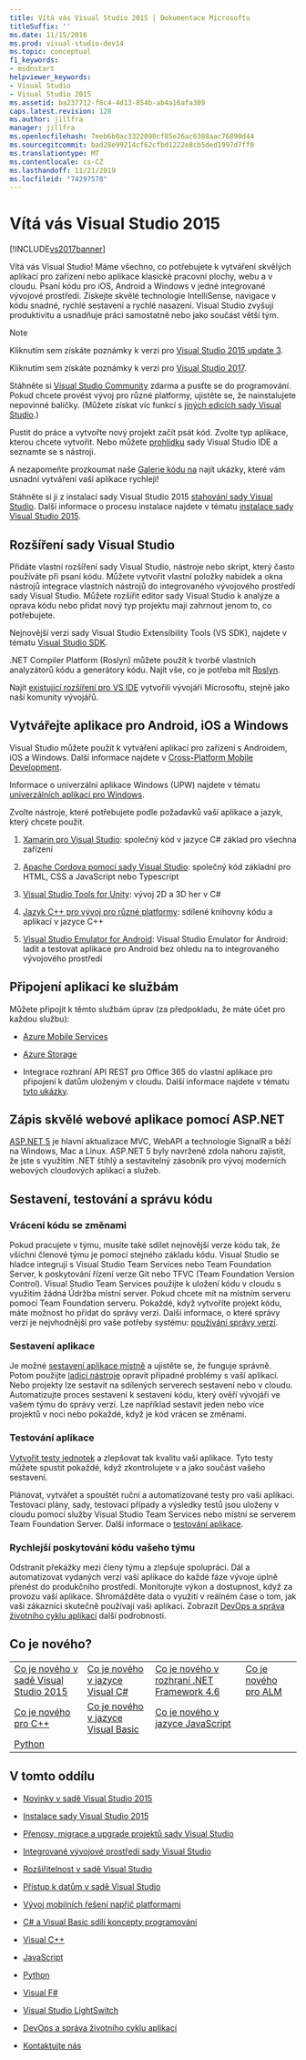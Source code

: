 ```yaml
---
title: Vítá vás Visual Studio 2015 | Dokumentace Microsoftu
titleSuffix: ''
ms.date: 11/15/2016
ms.prod: visual-studio-dev14
ms.topic: conceptual
f1_keywords:
- msdnstart
helpviewer_keywords:
- Visual Studio
- Visual Studio 2015
ms.assetid: ba237712-f8c4-4d13-854b-ab4a16afa309
caps.latest.revision: 128
ms.author: jillfra
manager: jillfra
ms.openlocfilehash: 7eeb6b0ac3322090cf85e26ac6388aac76890d44
ms.sourcegitcommit: bad28e99214cf62cfbd1222e8cb5ded1997d7ff0
ms.translationtype: MT
ms.contentlocale: cs-CZ
ms.lasthandoff: 11/21/2019
ms.locfileid: "74297578"
---
```

# <a name="welcome-to-visual-studio-2015"></a>Vítá vás Visual Studio 2015
[!INCLUDE[vs2017banner](includes/vs2017banner.md)]

Vítá vás Visual Studio! Máme všechno, co potřebujete k vytváření skvělých aplikací pro zařízení nebo aplikace klasické pracovní plochy, webu a v cloudu. Psaní kódu pro iOS, Android a Windows v jedné integrované vývojové prostředí. Získejte skvělé technologie IntelliSense, navigace v kódu snadné, rychlé sestavení a rychlé nasazení. Visual Studio zvyšují produktivitu a usnadňuje práci samostatně nebo jako součást větší tým.

> [!NOTE]
> Kliknutím sem získáte poznámky k verzi pro [Visual Studio 2015 update 3](https://www.visualstudio.com/news/releasenotes/vs2015-update3-vs).
>
> Kliknutím sem získáte poznámky k verzi pro [Visual Studio 2017](https://www.visualstudio.com/news/releasenotes/vs2017-relnotes).

 Stáhněte si [Visual Studio Community](https://go.microsoft.com/fwlink/?LinkId=517106) zdarma a pusťte se do programování. Pokud chcete provést vývoj pro různé platformy, ujistěte se, že nainstalujete nepovinné balíčky. (Můžete získat víc funkcí s [jiných edicích sady Visual Studio](https://visualstudio.microsoft.com/vs/compare/).)

 Pustit do práce a vytvořte nový projekt začít psát kód. Zvolte typ aplikace, kterou chcete vytvořit. Nebo můžete [prohlídku](./ide/visual-studio-ide.md) sady Visual Studio IDE a seznamte se s nástroji.

 A nezapomeňte prozkoumat naše [Galerie kódu na](https://code.msdn.microsoft.com/) najít ukázky, které vám usnadní vytváření vaší aplikace rychleji!

 Stáhněte si ji z instalací sady Visual Studio 2015 [stahování sady Visual Studio](https://www.visualstudio.com/downloads/download-visual-studio-vs.aspx). Další informace o procesu instalace najdete v tématu [instalace sady Visual Studio 2015](./install/install-visual-studio-2015.md).

## <a name="extend-visual-studio"></a>Rozšíření sady Visual Studio
 Přidáte vlastní rozšíření sady Visual Studio, nástroje nebo skript, který často používáte při psaní kódu. Můžete vytvořit vlastní položky nabídek a okna nástrojů integrace vlastních nástrojů do integrovaného vývojového prostředí sady Visual Studio. Můžete rozšířit editor sady Visual Studio k analýze a oprava kódu nebo přidat nový typ projektu mají zahrnout jenom to, co potřebujete.

 Nejnovější verzi sady Visual Studio Extensibility Tools (VS SDK), najdete v tématu [Visual Studio SDK](./extensibility/visual-studio-sdk.md).

 .NET Compiler Platform (Roslyn) můžete použít k tvorbě vlastních analyzátorů kódu a generátory kódu. Najít vše, co je potřeba mít [Roslyn](https://github.com/dotnet/Roslyn).

 Najít [existující rozšíření pro VS IDE](https://visualstudiogallery.msdn.microsoft.com/) vytvořili vývojáři Microsoftu, stejně jako naší komunity vývojářů.

## <a name="build-apps-for-android-ios-and-windows"></a>Vytvářejte aplikace pro Android, iOS a Windows
 Visual Studio můžete použít k vytváření aplikací pro zařízení s Androidem, iOS a Windows. Další informace najdete v [Cross-Platform Mobile Development](./cross-platform/cross-platform-mobile-development-in-visual-studio.md).

 Informace o univerzální aplikace Windows (UPW) najdete v tématu [univerzálních aplikací pro Windows](https://dev.windows.com/windows-apps).

 Zvolte nástroje, které potřebujete podle požadavků vaší aplikace a jazyk, který chcete použít.

1. [Xamarin pro Visual Studio](./cross-platform/build-apps-with-native-ui-using-xamarin-in-visual-studio.md): společný kód v jazyce C# základ pro všechna zařízení

2. [Apache Cordova pomocí sady Visual Studio](https://msdn.microsoft.com/library/db446f2c-6ba4-4c76-aac5-4c66f43b8c42): společný kód základní pro HTML, CSS a JavaScript nebo Typescript

3. [Visual Studio Tools for Unity](./cross-platform/visual-studio-tools-for-unity.md): vývoj 2D a 3D her v C#

4. [Jazyk C++ pro vývoj pro různé platformy](./cross-platform/visual-cpp-for-cross-platform-mobile-development.md): sdílené knihovny kódu a aplikací v jazyce C++

5. [Visual Studio Emulator for Android](./cross-platform/visual-studio-emulator-for-android.md): Visual Studio Emulator for Android: ladit a testovat aplikace pro Android bez ohledu na to integrovaného vývojového prostředí

## <a name="connect-your-apps-to-services"></a>Připojení aplikací ke službám
 Můžete připojit k těmto službám úprav (za předpokladu, že máte účet pro každou službu):

- [Azure Mobile Services](https://azure.microsoft.com/documentation/services/mobile-services/)

- [Azure Storage](https://azure.microsoft.com/documentation/services/storage/)

- Integrace rozhraní API REST pro Office 365 do vlastní aplikace pro připojení k datům uloženým v cloudu. Další informace najdete v tématu [tyto ukázky](https://github.com/OfficeDev/?utf8=%E2%9C%93&query=o365).

## <a name="write-great-web-apps-with-aspnet"></a>Zápis skvělé webové aplikace pomocí ASP.NET
 [ASP.NET 5](https://docs.microsoft.com/aspnet/core/?view=aspnetcore-3.0) je hlavní aktualizace MVC, WebAPI a technologie SignalR a běží na Windows, Mac a Linux.  ASP.NET 5 byly navržené zdola nahoru zajistit, že jste s využitím .NET štíhlý a sestavitelný zásobník pro vývoj moderních webových cloudových aplikací a služeb.

## <a name="build-test-and-manage-your-code"></a>Sestavení, testování a správu kódu

### <a name="check-in-your-code"></a>Vrácení kódu se změnami
 Pokud pracujete v týmu, musíte také sdílet nejnovější verze kódu tak, že všichni členové týmu je pomocí stejného základu kódu. Visual Studio se hladce integrují s Visual Studio Team Services nebo Team Foundation Server, k poskytování řízení verze Git nebo TFVC (Team Foundation Version Control). Visual Studio Team Services použijte k uložení kódu v cloudu s využitím žádná Údržba místní server. Pokud chcete mít na místním serveru pomocí Team Foundation serveru. Pokaždé, když vytvoříte projekt kódu, máte možnost ho přidat do správy verzí. Další informace, o které správy verzí je nejvhodnější pro vaše potřeby systému: [používání správy verzí](https://msdn.microsoft.com/library/33267cee-fe5f-4aa3-b2cd-6d22ceace314).

### <a name="build-your-app"></a>Sestavení aplikace
 Je možné [sestavení aplikace místně](./ide/compiling-and-building-in-visual-studio.md) a ujistěte se, že funguje správně. Potom použijte [ladicí nástroje](./debugger/debugging-in-visual-studio.md) opravit případné problémy s vaší aplikací. Nebo projekty lze sestavit na sdílených serverech sestavení nebo v cloudu. Automatizujte proces sestavení k sestavení kódu, který ověří vývojáři ve vašem týmu do správy verzí. Lze například sestavit jeden nebo více projektů v noci nebo pokaždé, když je kód vrácen se změnami.

### <a name="test-your-app"></a>Testování aplikace
 [Vytvořit testy jednotek](./test/unit-test-your-code.md) a zlepšovat tak kvalitu vaší aplikace. Tyto testy můžete spustit pokaždé, když zkontrolujete v a jako součást vašeho sestavení.

 Plánovat, vytvářet a spouštět ruční a automatizované testy pro vaši aplikaci. Testovací plány, sady, testovací případy a výsledky testů jsou uloženy v cloudu pomocí služby Visual Studio Team Services nebo místní se serverem Team Foundation Server. Další informace o [testování aplikace](https://msdn.microsoft.com/library/73baa961-c21f-43fe-bb92-3f59ae9b5945).

### <a name="deliver-your-teams-code-faster"></a>Rychlejší poskytování kódu vašeho týmu
 Odstranit překážky mezi členy týmu a zlepšuje spolupráci. Dál a automatizovat vydaných verzí vaší aplikace do každé fáze vývoje úplně přenést do produkčního prostředí. Monitorujte výkon a dostupnost, když za provozu vaší aplikace. Shromážděte data o využití v reálném čase o tom, jak vaši zákazníci skutečně používají vaši aplikaci. Zobrazit [DevOps a správa životního cyklu aplikací](https://msdn.microsoft.com/library/74a1f71d-7f23-4c71-8fd7-89ede614fab6) další podrobnosti.

## <a name="whats-new"></a>Co je nového?

|||||
|-|-|-|-|
|[Co je nového v sadě Visual Studio 2015](./what-s-new-in-visual-studio-2015.md)|[Co je nového v jazyce Visual C#](https://msdn.microsoft.com/library/9f18dc26-27fa-4603-a639-b573f07a117b)|[Co je nového v rozhraní .NET Framework 4.6](https://msdn.microsoft.com/library/1d971dd7-10fc-4692-8dac-30ca308fc0fa)|[Co je nového pro ALM](https://msdn.microsoft.com/54b98a53-6083-4303-869a-8063d8fae938)|
|[Co je nového pro C++](https://msdn.microsoft.com/library/1cc09fad-85a2-43c2-b022-bb99f5fe0ad7)|[Co je nového v jazyce Visual Basic](https://msdn.microsoft.com/library/d7e97396-7f42-4873-a81c-4ebcc4b6ca02)|[Co je nového v jazyce JavaScript](javascript/javascript-in-visual-studio.md#whats-new-in-javascript)||
|[Python](./python/getting-started-with-python.md)||||

## <a name="in-this-section"></a>V tomto oddílu

- [Novinky v sadě Visual Studio 2015](./what-s-new-in-visual-studio-2015.md)

- [Instalace sady Visual Studio 2015](./install/install-visual-studio-2015.md)

- [Přenosy, migrace a upgrade projektů sady Visual Studio](./porting/porting-migrating-and-upgrading-visual-studio-projects.md)

- [Integrované vývojové prostředí sady Visual Studio](./ide/visual-studio-ide.md)

- [Rozšiřitelnost v sadě Visual Studio](./extensibility/extensibility-in-visual-studio.md)

- [Přístup k datům v sadě Visual Studio](./data-tools/accessing-data-in-visual-studio.md)

- [Vývoj mobilních řešení napříč platformami](./cross-platform/cross-platform-mobile-development-in-visual-studio.md)

- [C# a Visual Basic sdílí koncepty programování](https://msdn.microsoft.com/library/fa9bf5e6-07c8-4b5b-b1ae-8a22816a63c6)

- [Visual C++](https://msdn.microsoft.com/library/e8dcc44c-a3e2-4ffe-887c-fd15b18dc458)

- [JavaScript](./javascript/javascript-in-visual-studio.md)

- [Python](./python/getting-started-with-python.md)

- [Visual F#](https://msdn.microsoft.com/library/66f52f8a-a034-4c32-bb83-fa5b030faa4d)

- [Visual Studio LightSwitch](https://msdn.microsoft.com/library/2021a2cf-f684-493f-8d1b-4cdf39bc6eb3)

- [DevOps a správa životního cyklu aplikací](https://msdn.microsoft.com/library/74a1f71d-7f23-4c71-8fd7-89ede614fab6)

- [Kontaktujte nás](./ide/talk-to-us.md)
